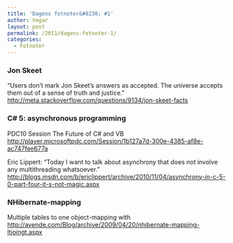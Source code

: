 ```yaml
---
title: 'Dagens fotnoter&#8230; #1'
author: Vegar
layout: post
permalink: /2011/dagens-fotnoter-1/
categories:
  - Fotnoter
---
```

<h3 id="jonskeet">Jon Skeet</h3>

<p>&#8220;Users don&#8217;t mark Jon Skeet&#8217;s answers as accepted. The universe accepts them out of a sense of truth and justice.&#8221;
<a href="http://meta.stackoverflow.com/questions/9134/jon-skeet-facts">http://meta.stackoverflow.com/questions/9134/jon-skeet-facts</a></p>

<h3 id="c5:asynchronousprogramming">C# 5: asynchronous programming</h3>

<p>PDC10 Session The Future of C# and VB
<a href="http://player.microsoftpdc.com/Session/1b127a7d-300e-4385-af8e-ac747fee677a">http://player.microsoftpdc.com/Session/1b127a7d-300e-4385-af8e-ac747fee677a</a></p>

<p>Eric Lippert: &#8220;Today I want to talk about asynchrony that does not involve any multithreading whatsoever.&#8221;
<a href="http://blogs.msdn.com/b/ericlippert/archive/2010/11/04/asynchrony-in-c-5-0-part-four-it-s-not-magic.aspx">http://blogs.msdn.com/b/ericlippert/archive/2010/11/04/asynchrony-in-c-5-0-part-four-it-s-not-magic.aspx</a></p>

<h3 id="nhibernate-mapping">NHibernate-mapping</h3>

<p>Multiple tables to one object-mapping with  <join/>
<a href="http://ayende.com/Blog/archive/2009/04/20/nhibernate-mapping-ltjoingt.aspx">http://ayende.com/Blog/archive/2009/04/20/nhibernate-mapping-ltjoingt.aspx</a></p>